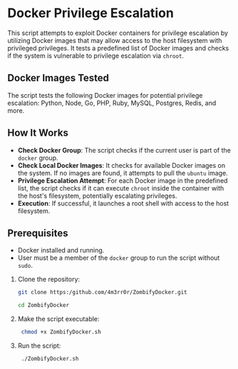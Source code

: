 # Docker Privilege Escalation
This script attempts to exploit Docker containers for privilege escalation by utilizing Docker images that may allow access to the host filesystem with privileged privileges. It tests a predefined list of Docker images and checks if the system is vulnerable to privilege escalation via `chroot`.

## Docker Images Tested
The script tests the following Docker images for potential privilege escalation:
Python, Node, Go, PHP, Ruby, MySQL, Postgres, Redis, and more.

## How It Works

- **Check Docker Group**: The script checks if the current user is part of the `docker` group.
- **Check Local Docker Images**: It checks for available Docker images on the system. If no images are found, it attempts to pull the `ubuntu` image.
- **Privilege Escalation Attempt**: For each Docker image in the predefined list, the script checks if it can execute `chroot` inside the container with the host's filesystem, potentially escalating privileges.
- **Execution**: If successful, it launches a root shell with access to the host filesystem.

## Prerequisites

- Docker installed and running.
- User must be a member of the `docker` group to run the script without `sudo`.

1. Clone the repository:
   ```bash
   git clone https:/github.com/4m3rr0r/ZombifyDocker.git
   ```
   ```bash
   cd ZombifyDocker
   ```
2. Make the script executable:
   
   ```bash
    chmod +x ZombifyDocker.sh
   ```
3. Run the script:
   
   ```bash
    ./ZombifyDocker.sh
   ```

   
